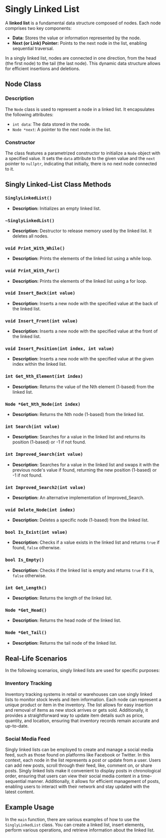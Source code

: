 # Singly Linked List

A **linked list** is a fundamental data structure composed of nodes. Each node comprises two key components:

- **Data:** Stores the value or information represented by the node.
- **Next (or Link) Pointer:** Points to the next node in the list, enabling sequential traversal.

In a singly linked list, nodes are connected in one direction, from the head (the first node) to the tail (the last node). This dynamic data structure allows for efficient insertions and deletions.

## Node Class

### Description
The `Node` class is used to represent a node in a linked list. It encapsulates the following attributes:

- `int data`: The data stored in the node.
- `Node *next`: A pointer to the next node in the list.

### Constructor
The class features a parametrized constructor to initialize a `Node` object with a specified value. It sets the `data` attribute to the given value and the `next` pointer to `nullptr`, indicating that initially, there is no next node connected to it.


## Singly Linked-List Class Methods

### `SinglyLinkedList()`

- **Description:** Initializes an empty linked list.

### `~SinglyLinkedList()`

- **Description:** Destructor to release memory used by the linked list. It deletes all nodes.

### `void Print_With_While()`

- **Description:** Prints the elements of the linked list using a while loop.

### `void Print_With_For()`

- **Description:** Prints the elements of the linked list using a for loop.

### `void Insert_Back(int value)`

- **Description:** Inserts a new node with the specified value at the back of the linked list.

### `void Insert_Front(int value)`

- **Description:** Inserts a new node with the specified value at the front of the linked list.

### `void Insert_Position(int index, int value)`
- **Description:** Inserts a new node with the specified value at the given index within the linked list.

### `int Get_Nth_Element(int index)`

- **Description:** Returns the value of the Nth element (1-based) from the linked list.

### `Node *Get_Nth_Node(int index)`

- **Description:** Returns the Nth node (1-based) from the linked list.

### `int Search(int value)`

- **Description:** Searches for a value in the linked list and returns its position (1-based) or -1 if not found.

### `int Improved_Search(int value)`

- **Description:** Searches for a value in the linked list and swaps it with the previous node's value if found, returning the new position (1-based) or -1 if not found.

### `int Improved_Search2(int value)`

- **Description:** An alternative implementation of Improved_Search.

### `void Delete_Node(int index)`

- **Description:** Deletes a specific node (1-based) from the linked list.

### `bool Is_Exist(int value)`

- **Description:** Checks if a value exists in the linked list and returns `true` if found, `false` otherwise.

### `bool Is_Empty()`

- **Description:** Checks if the linked list is empty and returns `true` if it is, `false` otherwise.

### `int Get_Length()`

- **Description:** Returns the length of the linked list.

### `Node *Get_Head()`

- **Description:** Returns the head node of the linked list.

### `Node *Get_Tail()`

- **Description:** Returns the tail node of the linked list.

## Real-Life Scenarios

In the following scenarios, singly linked lists are used for specific purposes:

### Inventory Tracking
Inventory tracking systems in retail or warehouses can use singly linked lists to monitor stock levels and item information. Each node can represent a unique product or item in the inventory. The list allows for easy insertion and removal of items as new stock arrives or gets sold. Additionally, it provides a straightforward way to update item details such as price, quantity, and location, ensuring that inventory records remain accurate and up-to-date.

### Social Media Feed
Singly linked lists can be employed to create and manage a social media feed, such as those found on platforms like Facebook or Twitter. In this context, each node in the list represents a post or update from a user. Users can add new posts, scroll through their feed, like, comment on, or share posts. Singly linked lists make it convenient to display posts in chronological order, ensuring that users can view their social media content in a time-sequential manner. Additionally, it allows for efficient management of posts, enabling users to interact with their network and stay updated with the latest content.

## Example Usage

In the `main` function, there are various examples of how to use the `SinglyLinkedList` class. You can create a linked list, insert elements, perform various operations, and retrieve information about the linked list.